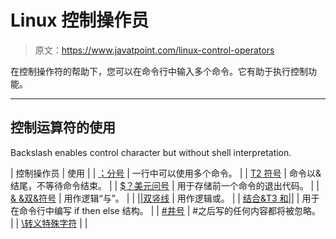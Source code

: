 # Linux 控制操作员

> 原文：<https://www.javatpoint.com/linux-control-operators>

在控制操作符的帮助下，您可以在命令行中输入多个命令。它有助于执行控制功能。

* * *

## 控制运算符的使用

Backslash enables control character but without shell interpretation.

| 控制操作员 | 使用 |
| [；分号](linux-semicolon) | 一行中可以使用多个命令。 |
| [T2 符号](linux-ampersand) | 命令以&结尾，不等待命令结束。 |
| [$？美元问号](linux-dollar-question-mark) | 用于存储前一个命令的退出代码。 |
| [& &双&符号](linux-double-ampersand) | 用作逻辑“与”。 |
| [&#124;&#124;双竖线](linux-double-vertical-bar) | 用作逻辑或。 |
| [结合&T3 和&#124;&#124;](linux-combining-and-or-operators) | 用于在命令行中编写 if then else 结构。 |
| [#井号](linux-pound-sign) | #之后写的任何内容都将被忽略。 |
| [\转义特殊字符](linux-escaping-special-characters) |  |